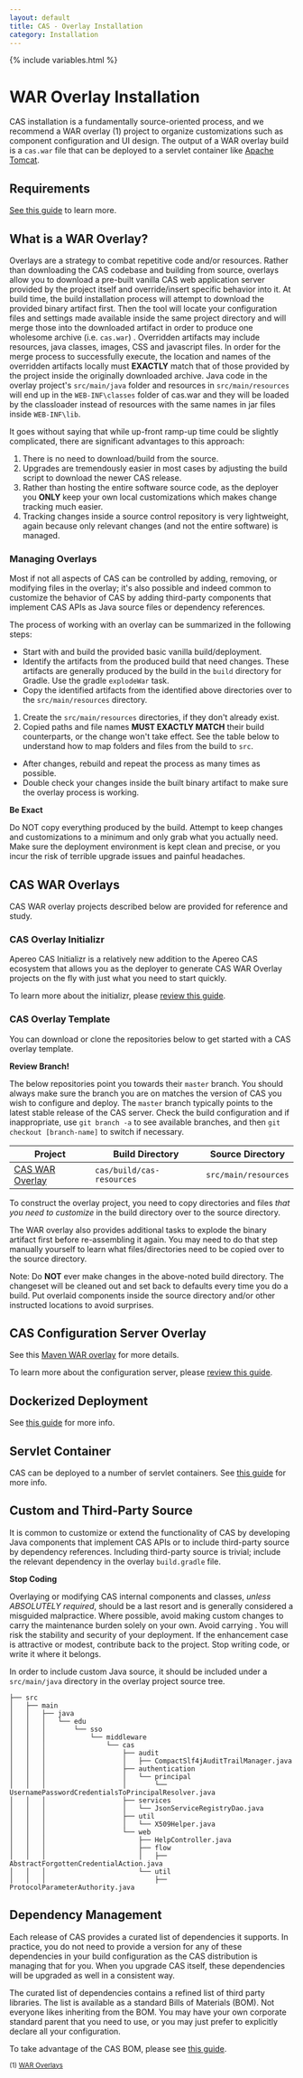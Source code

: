```yaml
---
layout: default
title: CAS - Overlay Installation
category: Installation
---
```

{% include variables.html %}


# WAR Overlay Installation

CAS installation is a fundamentally source-oriented process, and we recommend a WAR overlay (1) 
project to organize customizations such as component configuration and UI design.
The output of a WAR overlay build is a `cas.war` file that can be deployed 
to a servlet container like [Apache Tomcat](Configuring-Servlet-Container.html).

## Requirements

[See this guide](../planning/Installation-Requirements.html) to learn more.

## What is a WAR Overlay?

Overlays are a strategy to combat repetitive code and/or resources. Rather than downloading 
the CAS codebase and building from source,
overlays allow you to download a pre-built vanilla CAS web application server provided by the project itself and override/insert specific behavior into it. At build time, the build 
installation process will attempt to download the provided 
binary artifact first. Then the tool will locate your configuration files and settings made available 
inside the same project directory and will merge those into the downloaded artifact in order to produce
one wholesome archive (i.e. `cas.war`) . Overridden artifacts may include 
resources, java classes, images, CSS and javascript files. In order for the merge
process to successfully execute, the location and names of the overridden artifacts 
locally must **EXACTLY** match that of those provided by the project
inside the originally downloaded archive. Java code in the overlay project's `src/main/java` 
folder and resources in `src/main/resources` will end up in the `WEB-INF\classes` 
folder of cas.war and they will be loaded by the classloader instead of 
resources with the same names in jar files inside `WEB-INF\lib`.  

It goes without saying that while up-front ramp-up time could be slightly complicated, there are significant advantages to this approach:

1. There is no need to download/build from the source.
2. Upgrades are tremendously easier in most cases by adjusting the build script to download the newer CAS release.
3. Rather than hosting the entire software source code, as the deployer you **ONLY** keep your own local customizations which makes change tracking much easier.
4. Tracking changes inside a source control repository is very lightweight, again because only relevant changes (and not the entire software) is managed.

### Managing Overlays

Most if not all aspects of CAS can be controlled by adding, removing, or 
modifying files in the overlay; it's also possible and indeed common to customize the behavior of
CAS by adding third-party components that implement CAS APIs as Java source files or dependency references.

The process of working with an overlay can be summarized in the following steps:

- Start with and build the provided basic vanilla build/deployment.
- Identify the artifacts from the produced build that need changes. These artifacts are generally produced by the build in the `build` directory for Gradle. Use the gradle `explodeWar` task.
- Copy the identified artifacts from the identified above directories over to the `src/main/resources` directory.
1. Create the `src/main/resources` directories, if they don't already exist.
2. Copied paths and file names **MUST EXACTLY MATCH** their build counterparts, or the change won't take effect. See the table below to understand how to map folders and files from the build to `src`.
- After changes, rebuild and repeat the process as many times as possible.
- Double check your changes inside the built binary artifact to make sure the overlay process is working.

<div class="alert alert-warning"><strong>Be Exact</strong><p>Do NOT copy everything produced by 
the build. Attempt to keep changes and customizations to a 
minimum and only grab what you actually need. Make sure the deployment environment 
is kept clean and precise, or you incur the risk of terrible upgrade issues and painful headaches.</p></div>

## CAS WAR Overlays

CAS WAR overlay projects described below are provided for reference and study.

### CAS Overlay Initializr

Apereo CAS Initializr is a relatively new addition to the Apereo CAS ecosystem that allows you 
as the deployer to generate CAS WAR Overlay projects on the fly with just what you need to start quickly.

To learn more about the initializr, please [review this guide](WAR-Overlay-Initializr.html).

### CAS Overlay Template
                 
You can download or clone the repositories below to get started with a CAS overlay template.

<div class="alert alert-info"><strong>Review Branch!</strong><p>The below repositories point you towards their <code>master</code> branch.
You should always make sure the branch you are on matches the version of CAS you wish to configure and deploy. The <code>master</code>
branch typically points to the latest stable release of the CAS server. Check the build configuration and if inappropriate,
use <code>git branch -a</code> to see available branches, and then <code>git checkout [branch-name]</code> to switch if necessary.</p></div>

| Project                                                           | Build Directory                               | Source Directory
|-------------------------------------------------------------------|-----------------------------------------------|-----------------------
| [CAS WAR Overlay](https://github.com/apereo/cas-overlay-template) | `cas/build/cas-resources`     | `src/main/resources`

To construct the overlay project, you need to copy directories and 
files *that you need to customize* in the build directory over to the source directory.

The WAR overlay also provides additional tasks to explode the binary artifact first before re-assembling it again.
You may need to do that step manually yourself to learn what files/directories need to be copied over to the source directory.

Note: Do **NOT** ever make changes in the above-noted build directory. The changeset will be cleaned out and 
set back to defaults every time you do a build. Put overlaid components inside the source directory
and/or other instructed locations to avoid surprises.

## CAS Configuration Server Overlay

See this [Maven WAR overlay](https://github.com/apereo/cas-configserver-overlay) for more details.

To learn more about the configuration server, please [review this guide](../configuration/Configuration-Server-Management.html).

## Dockerized Deployment

See [this guide](Docker-Installation.html) for more info.

## Servlet Container

CAS can be deployed to a number of servlet containers. See [this guide](Configuring-Servlet-Container.html) for more info.

## Custom and Third-Party Source

It is common to customize or extend the functionality of CAS by developing Java components that implement CAS APIs or
to include third-party source by dependency references. Including third-party source is trivial; include
the relevant dependency in the overlay `build.gradle` file. 

<div class="alert alert-warning"><strong>Stop Coding</strong><p>
Overlaying or modifying CAS internal components and classes, <i>unless ABSOLUTELY required</i>, should be a last resort and is generally 
considered a misguided malpractice. Where possible, avoid making custom changes to carry the maintenance burden solely on your own. 
Avoid carrying . You will risk the stability and security of your deployment. If the enhancement 
case is attractive or modest, contribute back to the project. Stop writing code, or write it where it belongs.
</p></div>

In order to include custom Java source, it should 
be included under a `src/main/java` directory in the overlay project source tree.

    ├── src
    │   ├── main
    │   │   ├── java
    │   │   │   └── edu
    │   │   │       └── sso
    │   │   │           └── middleware
    │   │   │               └── cas
    │   │   │                   ├── audit
    │   │   │                   │   ├── CompactSlf4jAuditTrailManager.java
    │   │   │                   ├── authentication
    │   │   │                   │   └── principal
    │   │   │                   │       └── UsernamePasswordCredentialsToPrincipalResolver.java
    │   │   │                   ├── services
    │   │   │                   │   └── JsonServiceRegistryDao.java
    │   │   │                   ├── util
    │   │   │                   │   └── X509Helper.java
    │   │   │                   └── web
    │   │   │                       ├── HelpController.java
    │   │   │                       ├── flow
    │   │   │                       │   ├── AbstractForgottenCredentialAction.java
    │   │   │                       └── util
    │   │   │                           ├── ProtocolParameterAuthority.java

## Dependency Management

Each release of CAS provides a curated list of dependencies it supports. In practice, you do not need to provide a version for any of
these dependencies in your build configuration as the CAS distribution is managing that for you. When you upgrade CAS itself, these dependencies will be upgraded as well in a consistent way.

The curated list of dependencies contains a refined list of third party libraries. The list is 
available as a standard Bills of Materials (BOM). Not everyone likes inheriting from the BOM.
You may have your own corporate standard parent that you need to use, or you may just prefer to explicitly declare all your configuration.

To take advantage of the CAS BOM, please see [this guide](BOM-Dependency-Management.html).

<sub>(1) [WAR Overlays](http://maven.apache.org/plugins/maven-war-plugin/overlays.html)</sub>
